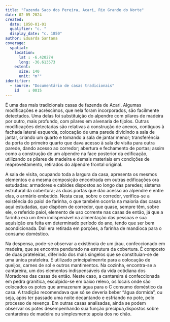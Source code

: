 ```yaml
---
title: "Fazenda Saco dos Pereira, Acari, Rio Grande do Norte"
date: 02-05-2024
created:
  date: 1850-01-01
  qualifier: "c. "
  display_date: "c. 1850"
author: Eduarda Santana
coverage:
  spatial:
    location:
      lat : -6.420274
      long: -36.613573
    extent:
      size: 140
      unit: "m²"
identifier:
  - source: "Documentário de casas tradicionais"
    id    : 0015
---
```


É uma das mais tradicionais casas de fazenda de Acari. Algumas modificações e acréscimos, que nela foram incorporados, são facilmente detectados. Uma delas foi substituição do alpendre com pilares de madeira por outro, mais profundo, com pilares em alvenaria de tijolos. Outras modificações detectadas são relativas à construção de anexos, contíguos à fachada lateral esquerda, colocação de uma parede dividindo a sala de jantar, criando um quarto e tomando a sala de jantar menor; transferência da porta do primeiro quarto que dava acesso à sala de visita para outra parede, dando acesso ao corredor; abertura e fechamento de portas; assim como a construção de um alpendre na face posterior da edificação, utilizando os pilares de madeira e demais materiais em condições de reaproveitamento, retirados do alpendre frontal original. 

A sala de visita, ocupando toda a largura da casa, apresenta os mesmos elementos e a mesma composição encontrada em outras edificações ora estudadas: armadores e cabides dispostos ao longo das paredes; sistema estrutural da cobertura; as duas portas que dão acesso ao alpendre e entre elas, o armário embutido. Nesta casa, sobre o corredor, verifica-se a existência do paiol de farinha, o que também ocorria na maioria das casas aqui estudadas, que dispõem de corredor, que quase, sempre têm, sobre ele, o referido paiol, elemento de uso corrente nas casas de então, já que a farinha era um item indispenável na alimentação das pessoas e sua aquisição era feita em determinado período do ano, tendo que ser bem acondicionada. Dali era retirada em porções, a farinha de mandioca para o consumo doméstico. 

Na despensa, pode-se observar a existência de um jirau, confeccionado em madeira, que se encontra pendurado na estrutura da cobertura. É composto de duas prateleiras, diferindo dos mais singelos que se constituian-se de uma única prateleira. É utilizado principalmenrte para a colocação de queijos, carnes de sol e outros mantimentos. Na cozinha, encontra-se a cantareira, um dos elementos indispensáveis da vida cotidiana dos Moradores das casas de então. Neste caso, a cantareira é confeccionada em pedra granítica, esculpido-se em baixo relevo, os locais onde são colocados os potes que armazenam água para o C consumo doméstico da casa. A tradição recomendava que só se deveria beber “água dormida”, ou seja, após ter passado uma noite decantando e esfriando no pote, pelo processo de revença. Em outras casas analisadas, ainda se podem observar os potes desempenhando sua função precípua,dispostos sobre cantareiras de madeira ou simplesmente apoia dos no chão.
